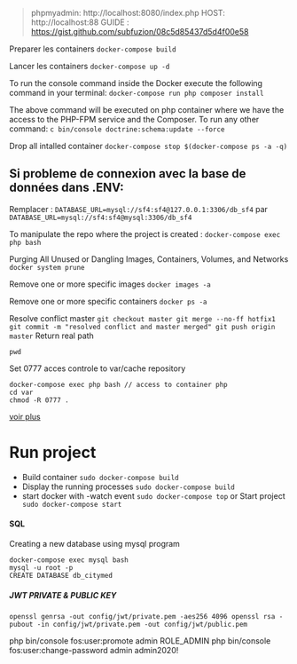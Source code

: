 > phpmyadmin: http://localhost:8080/index.php
  HOST: http://localhost:88 
  GUIDE : https://gist.github.com/subfuzion/08c5d85437d5d4f00e58
>
Preparer les containers 
`` docker-compose build ``

Lancer les containers
`` docker-compose up -d ``

To run the console command inside the Docker execute the following command in your terminal:
`` docker-compose run php composer install ``

The above command will be executed on php container where we have the access to the PHP-FPM service and the Composer. To run any other command:
`` c bin/console doctrine:schema:update --force ``

Drop  all intalled container
`` docker-compose stop $(docker-compose ps -a -q) ``

Si probleme de connexion  avec la base de données dans .ENV: 
------------

Remplacer : 
`` DATABASE_URL=mysql://sf4:sf4@127.0.0.1:3306/db_sf4 ``
par 
`` DATABASE_URL=mysql://sf4:sf4@mysql:3306/db_sf4 `` 

To manipulate the repo where the project is created : 
`` docker-compose exec php bash ``

Purging All Unused or Dangling Images, Containers, Volumes, and Networks
`` docker system prune ``

Remove one or more specific images
`` docker images -a ``

Remove one or more specific containers
`` docker ps -a ``

Resolve conflict master 
``
git checkout master
git merge --no-ff hotfix1
git commit -m "resolved conflict and master merged"
git push origin master
``
Return real path 
```
pwd
```

Set 0777 acces controle to var/cache repository
```
docker-compose exec php bash // access to container php
cd var
chmod -R 0777 .
```
[voir plus](https://stackoverflow.com/questions/16955980/git-merge-master-into-feature-branch)

# Run project 
- Build container
`` sudo docker-compose build ``
-  Display the running processes
`` sudo docker-compose build ``
- start docker with -watch event
`` sudo docker-compose top ``
or Start project 
`` sudo docker-compose start``

#### SQL 

Creating a new database using mysql program
```
docker-compose exec mysql bash
mysql -u root -p
CREATE DATABASE db_citymed  
```

##### JWT PRIVATE & PUBLIC KEY 

``
openssl genrsa -out config/jwt/private.pem -aes256 4096
openssl rsa -pubout -in config/jwt/private.pem -out config/jwt/public.pem
``

  php bin/console fos:user:promote admin ROLE_ADMIN
  php bin/console fos:user:change-password admin admin2020!